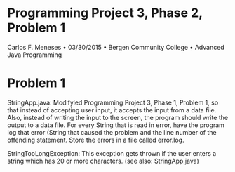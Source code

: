 # Programming Project 3, Phase 2, Problem 1
Carlos F. Meneses • 03/30/2015 • Bergen Community College • Advanced Java Programming

# Problem 1
StringApp.java: Modifyied Programming Project 3, Phase 1, Problem 1, so that instead of accepting user input, it accepts the input from a data file. Also, instead of writing the input to the screen, the program should write the output to a data file. For	every String that is read in error,	have the program log that error	(String	that caused the	problem	and	the	line number of the offending statement. Store the errors in	a file called error.log.

StringTooLongException: This exception gets thrown if the user enters a string which has 20 or more characters. (see also: StringApp.java)